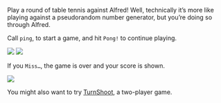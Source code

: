 Play a round of table tennis against Alfred! Well, technically it’s more like playing against a pseudorandom number generator, but you’re doing so through Alfred.

Call `ping`, to start a game, and hit `Pong!` to continue playing.

![](https://i.imgur.com/e0l2j4B.png)
![](https://i.imgur.com/Rlkf1uA.png)

If you `Miss…`, the game is over and your score is shown.

![](https://i.imgur.com/NS5CHAn.png)

You might also want to try [TurnShoot](https://github.com/vitorgalvao/alfred-workflows/tree/master/TurnShoot), a two-player game.
